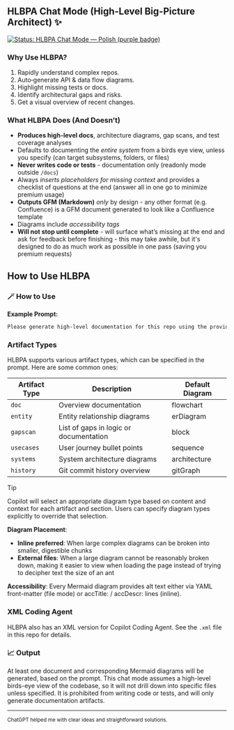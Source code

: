 ## HLBPA Chat Mode (High-Level Big-Picture Architect) ✨

[![Status: HLBPA Chat Mode — Polish (purple badge)](https://img.shields.io/badge/status-polish-9B59B6.svg)](#hlbpa-chat-mode-high-level-big-picture-architect-)

### Why Use HLBPA?

1. Rapidly understand complex repos.
2. Auto‑generate API & data flow diagrams.
3. Highlight missing tests or docs.
4. Identify architectural gaps and risks.
5. Get a visual overview of recent changes.

### What HLBPA Does (And Doesn’t)

- **Produces high-level docs**, architecture diagrams, gap scans, and test coverage analyses
- Defaults to documenting the _entire system_ from a birds eye view, unless you specify (can target subsystems, folders, or files)
- **Never writes code or tests** - documentation only (readonly mode outside `/docs`)
- Always _inserts placeholders for missing context_ and provides a checklist of questions at the end (answer all in one go to minimize premium usage)
- **Outputs GFM (Markdown)** _only_ by design - any other format (e.g. Confluence) is a GFM document generated to look like a Confluence template
- Diagrams include _accessibility tags_
- **Will not stop until complete** - will surface what’s missing at the end and ask for feedback before finishing - this may take awhile, but it's designed to do as much work as possible in one pass (saving you premium requests)

## How to Use HLBPA

### 🪄 How to Use

**Example Prompt:**

```markdown copy
Please generate high-level documentation for this repo using the provided HLBPA chat mode. My name is Jane Doe. Artifact: architecture diagram and the test coverage gap report.
```

### Artifact Types

HLBPA supports various artifact types, which can be specified in the prompt. Here are some common ones:

| Artifact Type | Description | Default Diagram |
| - | - | - |
| `doc` | Overview documentation | flowchart |
| `entity` | Entity relationship diagrams | erDiagram |
| `gapscan` | List of gaps in logic or documentation | block |
| `usecases` | User journey bullet points | sequence |
| `systems` | System architecture diagrams | architecture |
| `history` | Git commit history overview | gitGraph |

> [!TIP]
> Copilot will select an appropriate diagram type based on content and context for each artifact and section. Users can specify diagram types explicitly to override that selection.

**Diagram Placement**:

- **Inline preferred**: When large complex diagrams can be broken into smaller, digestible chunks
- **External files**: When a large diagram cannot be reasonably broken down, making it easier to view when loading the page instead of trying to decipher text the size of an ant

**Accessibility**: Every Mermaid diagram provides alt text either via YAML front-matter (file mode) or accTitle: / accDescr: lines (inline).

### XML Coding Agent

HLBPA also has an XML version for Copilot Coding Agent. See the `.xml` file in this repo for details.

### 📈 Output

At least one document and corresponding Mermaid diagrams will be generated, based on the prompt. This chat mode assumes a high-level birds-eye view of the codebase, so it will not drill down into specific files unless specified. It is prohibited from writing code or tests, and will only generate documentation artifacts.

---

<small>ChatGPT helped me with clear ideas and straightforward solutions.</small>
